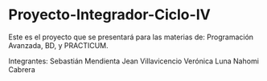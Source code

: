 # Proyecto-Integrador-Ciclo-IV
Este es el proyecto que se presentará para las materias de: Programación Avanzada, BD, y PRACTICUM.

Integrantes:
Sebastián Mendienta
Jean Villavicencio
Verónica Luna
Nahomi Cabrera
